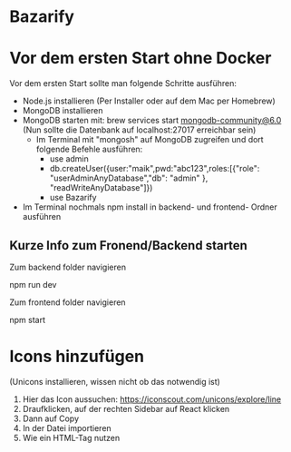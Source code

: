 # Bazarify

# Vor dem ersten Start ohne Docker

Vor dem ersten Start sollte man folgende Schritte ausführen:

 - Node.js installieren (Per Installer oder auf dem Mac per Homebrew)
 - MongoDB installieren
 - MongoDB starten mit: brew services start mongodb-community@6.0 (Nun sollte die Datenbank auf localhost:27017 erreichbar sein)
    - Im Terminal mit "mongosh" auf MongoDB zugreifen und dort folgende Befehle ausführen:
        - use admin
        - db.createUser({user:"maik",pwd:"abc123",roles:[{"role": "userAdminAnyDatabase","db": "admin" }, "readWriteAnyDatabase"]})
        - use Bazarify
 - Im Terminal nochmals npm install in backend- und frontend- Ordner ausführen



## Kurze Info zum Fronend/Backend starten

Zum backend folder navigieren

npm run dev 

Zum frontend folder navigieren

npm start

# Icons hinzufügen
(Unicons installieren, wissen nicht ob das notwendig ist)
1. Hier das Icon aussuchen: https://iconscout.com/unicons/explore/line
2. Draufklicken, auf der rechten Sidebar auf React klicken
3. Dann auf Copy
4. In der Datei importieren
5. Wie ein HTML-Tag nutzen